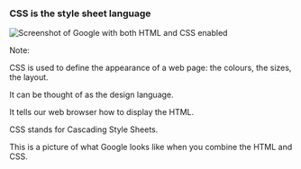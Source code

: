 ### **CSS** is the style sheet language

![Screenshot of Google with both HTML and CSS enabled](/Building-with-jQuery/slideshow/images/google_html_css.png)

Note:

CSS is used to define the appearance of a web page: the colours, the sizes, the layout.

It can be thought of as the design language.

It tells our web browser how to display the HTML.

CSS stands for Cascading Style Sheets.

This is a picture of what Google looks like when you combine the HTML and CSS.